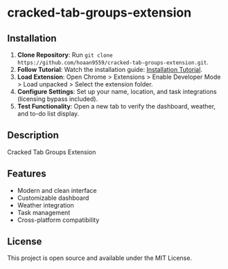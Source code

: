 # cracked-tab-groups-extension

## Installation
1. **Clone Repository**: Run `git clone https://github.com/hoaan9559/cracked-tab-groups-extension.git`.
2. **Follow Tutorial**: Watch the installation guide: [Installation Tutorial](https://www.youtube.com/watch?v=yVvvA8kaIuk).
3. **Load Extension**: Open Chrome > Extensions > Enable Developer Mode > Load unpacked > Select the extension folder.
4. **Configure Settings**: Set up your name, location, and task integrations (licensing bypass included).
5. **Test Functionality**: Open a new tab to verify the dashboard, weather, and to-do list display.

## Description
Cracked Tab Groups Extension

## Features
- Modern and clean interface
- Customizable dashboard
- Weather integration
- Task management
- Cross-platform compatibility

## License
This project is open source and available under the MIT License.